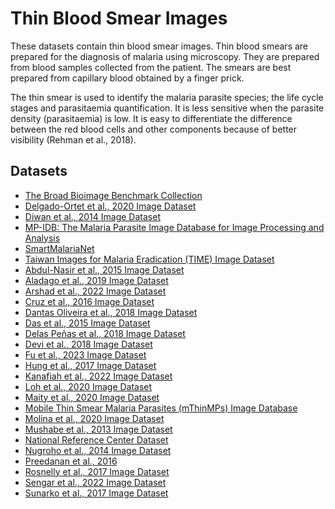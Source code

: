 # Thin Blood Smear Images
These datasets contain thin blood smear images.
Thin blood smears are prepared for the diagnosis of malaria using microscopy. They are prepared from blood samples collected from the patient. The smears are best prepared from capillary blood obtained by a finger prick.

The thin smear is used to identify the malaria parasite species; the life cycle stages and parasitaemia quantification. It is less sensitive when the parasite density (parasitaemia) is low. It is easy to differentiate the difference between the red blood cells and other components because of better visibility (Rehman et al., 2018). 




## Datasets
+ [The Broad Bioimage Benchmark Collection](https://github.com/ItunuIsewon/Malaria_Blood_Smear_Images/blob/main/Thin_Blood_Smear_Images/BBBC.md)
+ [Delgado-Ortet et al., 2020 Image Dataset](https://github.com/ItunuIsewon/Malaria_Blood_Smear_Images/blob/main/Thin_Blood_Smear_Images/Delgado-Ortet_et_al.%2C_2020_Dataset.md)
+ [Diwan et al., 2014 Image Dataset](https://github.com/ItunuIsewon/Malaria_Blood_Smear_Images/blob/main/Thin_Blood_Smear_Images/Diwan_et_al.%2C_2014_Dataset.md)
+ [MP-IDB: The Malaria Parasite Image Database for Image Processing and Analysis](https://github.com/ItunuIsewon/Malaria_Blood_Smear_Images/blob/main/Thin_Blood_Smear_Images/MP-IDB.md)
+ [SmartMalariaNet](https://github.com/ItunuIsewon/Malaria_Blood_Smear_Images/blob/main/Thin_Blood_Smear_Images/SmartMalariaNet.md)
+ [Taiwan Images for Malaria Eradication (TIME) Image Dataset](https://github.com/ItunuIsewon/Malaria_Blood_Smear_Images/blob/main/Thin_Blood_Smear_Images/TIME_Dataset.md)
+ [Abdul-Nasir et al., 2015 Image Dataset](https://github.com/ItunuIsewon/Malaria_Blood_Smear_Images/blob/main/Thin_Blood_Smear_Images/Abdul-Nasir_et_al.%2C_2015_Dataset.md)
+ [Aladago et al., 2019 Image Dataset](https://github.com/ItunuIsewon/Malaria_Blood_Smear_Images/blob/main/Thin_Blood_Smear_Images/Aladago_et_al.%2C_2019.md)
+ [Arshad et al., 2022 Image Dataset](https://github.com/ItunuIsewon/Malaria_Blood_Smear_Images/blob/main/Thin_Blood_Smear_Images/Arshad_et_al.%2C_2022_Dataset.md)
+ [Cruz et al., 2016 Image Dataset](https://github.com/ItunuIsewon/Malaria_Blood_Smear_Images/blob/main/Thin_Blood_Smear_Images/Cruz_et_al.%2C_2016_Dataset.md)
+ [Dantas Oliveira et al., 2018 Image Dataset](https://github.com/ItunuIsewon/Malaria_Blood_Smear_Images/blob/main/Thin_Blood_Smear_Images/Dantas_Oliveira_et_al.%2C_2018_Dataset.md)
+ [Das et al., 2015 Image Dataset](https://github.com/ItunuIsewon/Malaria_Blood_Smear_Images/blob/main/Thin_Blood_Smear_Images/Das_et_al.%2C_2015_Dataset.md)
+ [Delas Peñas et al., 2018 Image Dataset](https://github.com/ItunuIsewon/Malaria_Blood_Smear_Images/blob/main/Thin_Blood_Smear_Images/Delas_Pe%C3%B1as_et_al.%2C_2018_Dataset.md)
+ [Devi et al., 2018 Image Dataset](https://github.com/ItunuIsewon/Malaria_Blood_Smear_Images/blob/main/Thin_Blood_Smear_Images/Devi_et_al.%2C_2018_Dataset.md)
+ [Fu et al., 2023 Image Dataset](https://github.com/ItunuIsewon/Malaria_Blood_Smear_Images/blob/main/Thin_Blood_Smear_Images/Fu_et_al.%2C_2023_Dataset.md)
+ [Hung et al., 2017 Image Dataset](https://github.com/ItunuIsewon/Malaria_Blood_Smear_Images/blob/main/Thin_Blood_Smear_Images/Hung_et_al.%2C_2017_Dataset.md)
+ [Kanafiah et al., 2022 Image Dataset](https://github.com/ItunuIsewon/Malaria_Blood_Smear_Images/blob/main/Thin_Blood_Smear_Images/Kanafiah_et_al.%2C_2022_Dataset.md)
+ [Loh et al., 2020 Image Dataset](https://github.com/ItunuIsewon/Malaria_Blood_Smear_Images/blob/main/Thin_Blood_Smear_Images/Loh_et_al.%2C_2020_Dataset.md)
+ [Maity et al., 2020 Image Dataset](https://github.com/ItunuIsewon/Malaria_Blood_Smear_Images/blob/main/Thin_Blood_Smear_Images/Maity_et_al.%2C_2020_Dataset.md)
+ [Mobile Thin Smear Malaria Parasites (mThinMPs) Image Database](https://github.com/ItunuIsewon/Malaria_Blood_Smear_Images/blob/main/Thin_Blood_Smear_Images/mThinMPs_Database.md)
+ [Molina et al., 2020 Image Dataset](https://github.com/ItunuIsewon/Malaria_Blood_Smear_Images/blob/main/Thin_Blood_Smear_Images/Molina_et_al.%2C_2020_Dataset.md)
+ [Mushabe et al., 2013 Image Dataset](https://github.com/ItunuIsewon/Malaria_Blood_Smear_Images/blob/main/Thin_Blood_Smear_Images/Mushabe_et_al.%2C_2013_Dataset.md)
+ [National Reference Center Dataset](https://github.com/ItunuIsewon/Malaria_Blood_Smear_Images/blob/main/Thin_Blood_Smear_Images/NRC_Dataset.md)
+ [Nugroho et al., 2014 Image Dataset](https://github.com/ItunuIsewon/Malaria_Blood_Smear_Images/blob/main/Thin_Blood_Smear_Images/Nugroho_et_al.%2C_2014_Dataset.md)
+ [Preedanan et al., 2016](https://github.com/ItunuIsewon/Malaria_Blood_Smear_Images/blob/main/Thin_Blood_Smear_Images/Preedanan_et_al.%2C_2016_Dataset.md)
+ [Rosnelly et al., 2017 Image Dataset](https://github.com/ItunuIsewon/Malaria_Blood_Smear_Images/blob/main/Thin_Blood_Smear_Images/Rosnelly_et_al.%2C_2017_Dataset.md)
+ [Sengar et al., 2022 Image Dataset](https://github.com/ItunuIsewon/Malaria_Blood_Smear_Images/blob/main/Thin_Blood_Smear_Images/Sengar_et_al.%2C_2022_Dataset.md)
+ [Sunarko et al., 2017 Image Dataset](https://github.com/ItunuIsewon/Malaria_Blood_Smear_Images/blob/main/Thin_Blood_Smear_Images/Sunarko_et_al.%2C_2017_Dataset.md)
